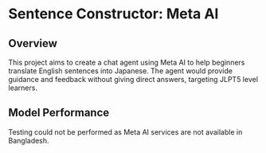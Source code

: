# Sentence Constructor: Meta AI

## Overview

This project aims to create a chat agent using Meta AI to help beginners translate English sentences into Japanese. The agent would provide guidance and feedback without giving direct answers, targeting JLPT5 level learners.


## Model Performance

Testing could not be performed as Meta AI services are not available in Bangladesh. 